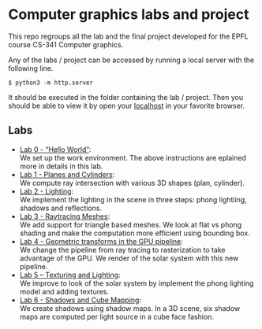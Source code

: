 # Computer graphics labs and project

This repo regroups all the lab and the final project developed for the EPFL course CS-341 Computer graphics.

Any of the labs / project can be accessed by running a local server with the following line. 

```
$ python3 -m http.server
```

It should be executed in the folder containing the lab / project. Then you should be able to view it by open your [localhost](http://localhost:8000/index.html) in your favorite browser.

## Labs

* [Lab 0 - “Hello World”](./icg_exercise_0):  
  We set up the work environment. The above instructions are eplained more in details in this lab.
* [Lab 1 - Planes and Cylinders](./icg_exercise_1):  
  We compute ray intersection with various 3D shapes (plan, cylinder).
* [Lab 2 - Lighting](./icg_exercise_2):  
  We implement the lighting in the scene in three steps: phong lightiing, shadows and reflections.
* [Lab 3 - Raytracing Meshes](./icg_exercise_3):  
  We add support for triangle based meshes. We look at flat vs phong shading and make the computation more efficient using bounding box.
* [Lab 4 - Geometric transforms in the GPU pipeline](./icg_exercise_4):  
  We change the pipeline from ray tracing to rasterization to take advantage of the GPU. We render of the solar system with this new pipeline.
* [Lab 5 – Texturing and Lighting](./icg_exercise_5):  
  We improve to look of the solar system by implement the phong lighting model and adding textures.
* [Lab 6 - Shadows and Cube Mapping](./icg_exercise_6):  
  We create shadows using shadow maps. In a 3D scene, six shadow maps are computed per light source in a cube face fashion.
